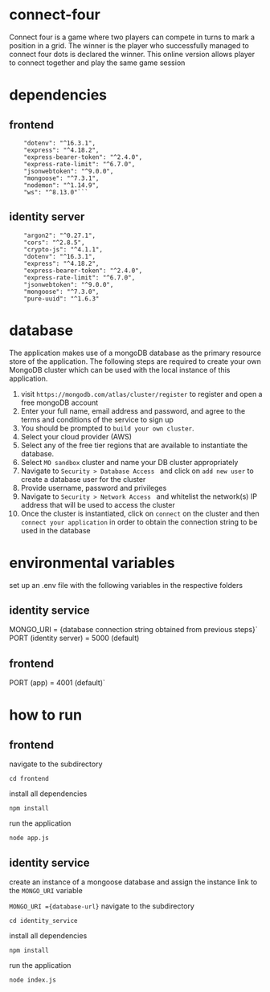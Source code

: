 # connect-four

Connect four is a game where two players can compete in turns to mark a position in a grid. The winner is the player who
successfully managed to connect four dots is declared the winner. This online version allows player to connect together and play
the same game session

# dependencies

## frontend

````"cookie-parser": "^1.4.6",
    "dotenv": "^16.3.1",
    "express": "^4.18.2",
    "express-bearer-token": "^2.4.0",
    "express-rate-limit": "^6.7.0",
    "jsonwebtoken": "^9.0.0",
    "mongoose": "^7.3.1",
    "nodemon": "^1.14.9",
    "ws": "^8.13.0"```
````

## identity server

```
    "argon2": "^0.27.1",
    "cors": "^2.8.5",
    "crypto-js": "^4.1.1",
    "dotenv": "^16.3.1",
    "express": "^4.18.2",
    "express-bearer-token": "^2.4.0",
    "express-rate-limit": "^6.7.0",
    "jsonwebtoken": "^9.0.0",
    "mongoose": "^7.3.0",
    "pure-uuid": "^1.6.3"

```

# database

The application makes use of a mongoDB database as the primary resource store of the application.
The following steps are required to create your own MongoDB cluster which can be used with the local instance of this application.

1. visit `https://mongodb.com/atlas/cluster/register` to register and open a free mongoDB account
2. Enter your full name, email address and password, and agree to the terms and conditions of the service to sign up
3. You should be prompted to `build your own cluster`.
4. Select your cloud provider (AWS)
5. Select any of the free tier regions that are available to instantiate the database.
6. Select `MO sandbox` cluster and name your DB cluster appropriately
7. Navigate to `Security > Database Access ` and click on `add new user` to create a database user for the cluster
8. Provide username, password and privileges
9. Navigate to `Security > Network Access ` and whitelist the network(s) IP address that will be used to access the cluster
10. Once the cluster is instantiated, click on `connect` on the cluster and then `connect your application` in order to obtain
    the connection string to be used in the database

# environmental variables

set up an .env file with the following variables in the respective folders

## identity service

MONGO_URI = {database connection string obtained from previous steps}`
PORT (identity server) = 5000 (default)

## frontend

PORT (app) = 4001 (default)`

# how to run

## frontend

navigate to the subdirectory

`cd frontend`

install all dependencies

`npm install`

run the application

`node app.js`

## identity service

create an instance of a mongoose database and assign the instance link to the
`MONGO_URI` variable

`MONGO_URI ={database-url}`
navigate to the subdirectory

`cd identity_service`

install all dependencies

`npm install`

run the application

`node index.js`

